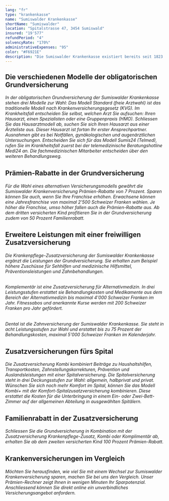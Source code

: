 ```yaml
---
lang: "fr"
type: "krankenkasse"
name: "Sumiswalder Krankenkasse"
shortName: "Sumiswalder"
location: "Spitalstrasse 47, 3454 Sumiswald"
insured: "19'577"
refundPeriod: "4"
solvencyRate: "170%"
administrativeExpenses: "95"
color: "#F6921E"
description: "Die Sumiswalder Krankenkasse existiert bereits seit 1823 als Kranken- und Unfallversicherer. Die Krankenversicherung ist vor allem in der Deutschschweiz tätig, mit Fokus auf den Kanton Bern und die umliegenden Kantone. Das Unternehmen zählt mehr als 27'000 Versicherungsnehmer und möchte individuell auf die Kundenbedürfnisse abgestimmte Produkte anbieten. Ob sich ein Wechsel zur Sumiswalder lohnt, zeigt unser Versicherungs-Vergleich."
---
```


## Die verschiedenen Modelle der obligatorischen Grundversicherung

###### In der obligatorischen Grundversicherung der Sumiswalder Krankenkasse stehen drei Modelle zur Wahl: Das Modell Standard (freie Arztwahl) ist das traditionelle Modell nach Krankenversicherungsgesetz (KVG). Im Krankheitsfall entscheiden Sie selbst, welchen Arzt Sie aufsuchen: Ihren Hausarzt, einen Spezialisten oder eine Gruppenpraxis (HMO). Schliessen Sie das Hausarztmodell ab, suchen Sie sich Ihren Hausarzt aus einer Ärzteliste aus. Dieser Hausarzt ist fortan Ihr erster Ansprechpartner. Ausnahmen gibt es bei Notfällen, gynäkologischen und augenärztlichen Untersuchungen. Entscheiden Sie sich für das Modell Sumis24 (Telmed), rufen Sie im Krankheitsfall zuerst bei der telemedizinische Beratungshotline Medi24 an. Die fachmedizinischen Mitarbeiter entscheiden über den weiteren Behandlungsweg.

## Prämien-Rabatte in der Grundversicherung

###### Für die Wahl eines alternativen Versicherungsmodells gewährt die Sumiswalder Krankenversicherung Prämien-Rabatte von 7 Prozent. Sparen können Sie auch, wenn Sie Ihre Franchise erhöhen. Erwachsene können eine Jahresfranchise von maximal 2'500 Schweizer Franken wählen. Je höher die Franchise, umso höher fallen auch die Prämien-Rabatte aus. Ab dem dritten versicherten Kind profitieren Sie in der Grundversicherung zudem von 50 Prozent Familienrabatt.

## Erweitere Leistungen mit einer freiwilligen Zusatzversicherung

###### Die Krankenpflege-Zusatzversicherung der Sumiswalder Krankenkasse ergänzt die Leistungen der Grundversicherung. Sie erhalten zum Beispiel höhere Zuschüsse für Sehhilfen und medizinische Hilfsmittel, Präventionsleistungen und Zahnbehandlungen.

###### Komplementär ist eine Zusatzversicherung für Alternativmedizin. In drei Leistungsstufen erstattet sie Behandlungkosten und Medikamente aus dem Bereich der Alternativmedizin bis maximal 4'000 Schweizer Franken im Jahr. Fitnessabos und anerkannte Kurse werden mit 200 Schweizer Franken pro Jahr gefördert.

###### Dental ist die Zahnversicherung der Sumiswalder Krankenkasse. Sie steht in acht Leistungsstufen zur Wahl und erstattet bis zu 75 Prozent der Behandlungskosten, maximal 5'000 Schweizer Franken im Kalenderjahr.

## Zusatzversicherungen fürs Spital

###### Die Zusatzversicherung Kombi kombiniert Beiträge zu Haushaltshilfen, Transportkosten, Zahnstellungskorrekturen, Prävention und Auslandsleistungen mit einer Spitalversicherung. Die Spitalversicherung steht in drei Deckungsstufen zur Wahl: allgemein, halbprivat und privat. Wünschen Sie sich noch mehr Komfort im Spital, können Sie das Modell Kombi+ mit der Komfort-Spitalzusatzversicherung kombinieren. Diese erstattet die Kosten für die Unterbringung in einem Ein- oder Zwei-Bett-Zimmer auf der allgemeinen Abteilung in ausgewählten Spitälern.

## Familienrabatt in der Zusatzversicherung

###### Schliessen Sie die Grundversicherung in Kombination mit der Zusatzversicherung Krankenpflege-Zusatz, Kombi oder Komplimentär ab, erhalten Sie ab dem zweiten versicherten Kind 100 Prozent Prämien-Rabatt.

## Krankenversicherungen im Vergleich

###### Möchten Sie herausfinden, wie viel Sie mit einem Wechsel zur Sumiswalder Krankenversicherung sparen, machen Sie bei uns den Vergleich. Unser Prämien-Rechner zeigt Ihnen in wenigen Minuten Ihr Sparpotenzial. Anschliessend können Sie direkt online ein unverbindliches Versicherungsangebot anfordern.
